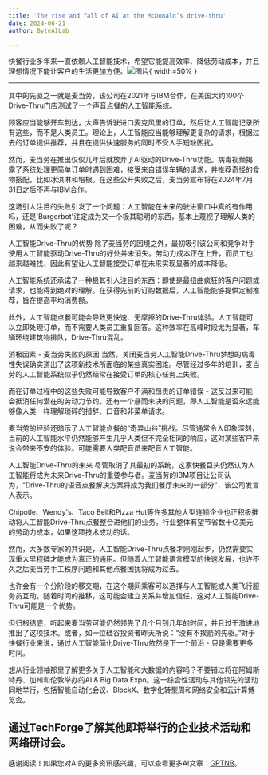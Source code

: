 ```yaml
---
title: 'The rise and fall of AI at the McDonald’s drive-thru'
date: 2024-06-21
author: ByteAILab

---
```


快餐行业多年来一直依赖人工智能技术，希望它能提高效率、降低劳动成本，并且理想情况下能让客户的生活更加方便。![图片](https://www.artificialintelligence-news.com/wp-content/uploads/sites/9/2024/06/jurij-kenda-OcMKDx5y11A-unsplash-scaled.jpg){ width=50% }

---
其中的先驱之一就是麦当劳，该公司在2021年与IBM合作，在美国大约100个Drive-Thru门店测试了一个声音点餐的人工智能系统。

顾客应当能够开车到达，大声告诉驶进口麦克风里的订单，然后让人工智能记录所有这些，而不是人类员工。理论上，人工智能应当能够理解更复杂的请求，根据过去的订单提供推荐，并且在提供快速服务的同时不受人手短缺困扰。

然而，麦当劳在推出仅仅几年后就放弃了AI驱动的Drive-Thru功能。病毒视频揭露了系统处理更简单订单时遇到困难，接受来自错误车辆的请求，并推荐奇怪的食物搭配，比如冰淇淋和培根。在这些公开失败之后，麦当劳宣布将在2024年7月31日之后不再与IBM合作。

这场引人注目的失败引发了一个问题：人工智能在未来的驶进窗口中真的有作用吗，还是'Burgerbot'注定成为又一个极其聪明的东西，基本上蔑视了理解人类的困难，从而失败了呢？

人工智能Drive-Thru的优势
除了麦当劳的困境之外，最初吸引该公司和竞争对手使用人工智能驱动Drive-Thru的好处并未消失。劳动力成本正在上升，而员工也越来越难找，因此有望让人工智能接受订单在未来实现显著的成本降低。

人工智能系统还承诺了一种极其引人注目的东西：即使是最扭曲疯狂的客户问题或请求，也能得到绝对的理解。在获得先前的订购数据后，人工智能能够提供定制推荐，旨在提高平均消费额。

此外，人工智能点餐可能会导致更快速、无摩擦的Drive-Thru体验。人工智能可以立即处理订单，而不需要人类员工重复回答。这种效率在高峰时段尤为显著，车辆环绕建筑物排队，Drive-Thru混乱。

消极因素 - 麦当劳失败的原因
当然，关闭麦当劳人工智能Drive-Thru梦想的病毒性失误确实道出了这项新技术所面临的某些真实困难。尽管经过多年的培训，麦当劳的人工智能系统似乎仍然经常在接受订单的核心任务上失败。

而在订单过程中的这些失败可能导致客户不满和昂贵的订单错误 - 这反过来可能会抵消任何潜在的劳动力节约。还有一个悬而未决的问题，即人工智能是否永远能够像人类一样理解琐碎的措辞、口音和非菜单请求。

麦当劳的经验还暗示了人工智能点餐的“奇异山谷”挑战。尽管通常令人印象深刻，当前的人工智能水平仍然能够产生几乎人类但不完全相同的响应，这对某些客户来说会带来不安的体验。可能需要人类配音员来配音人工智能。

人工智能Drive-Thru的未来
尽管取消了其最初的系统，这家快餐巨头仍然认为人工智能将成为未来Drive-Thru的重要参与者。麦当劳的IBM项目让公司认为，“Drive-Thru的语音点餐解决方案将成为我们餐厅未来的一部分”，该公司发言人表示。

Chipotle、Wendy's、Taco Bell和Pizza Hut等许多其他大型连锁企业也正积极推动将人工智能Drive-Thru点餐整合进他们的业务。行业整体有望节省数十亿美元的劳动力成本，如果这项技术成功的话。

然而，大多数专家的共识是，人工智能Drive-Thru点餐才刚刚起步，仍然需要实现重大里程碑才能成为真正的通用。但随着人工智能语言模型的快速发展，也许不久之后麦当劳手工秩序问题和其他点餐困扰将成为过去。

也许会有一个分阶段的移交期，在这个期间乘客可以选择与人工智能或人类飞行服务员互动。随着时间的推移，这可能会建立关系并增加信任，这对人工智能Drive-Thru可能是一个优势。

但归根结底，听起来麦当劳可能仍然领先了几个月到几年的时间，并且过于激进地推出了这项技术。或者，如一位硅谷投资者昨天所说：“没有不挨箭的先驱。”对于快餐行业来说，通过人工智能简化Drive-Thru依然是下一个前沿 - 只是需要更多时间。

想从行业领袖那里了解更多关于人工智能和大数据的内容吗？不要错过将在阿姆斯特丹、加州和伦敦举办的AI & Big Data Expo。这一综合性活动与其他领先的活动同地举行，包括智能自动化会议、BlockX、数字化转型周和网络安全和云计算博览会。

通过TechForge了解其他即将举行的企业技术活动和网络研讨会。
---
感谢阅读！如果您对AI的更多资讯感兴趣，可以查看更多AI文章：[GPTNB](https://gptnb.com)。